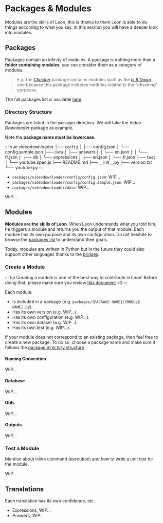 # Packages & Modules

Modules are the skills of Leon, this is thanks to them Leon is able to do things according to what you say. In this section you will have a deeper look into modules.

## Packages

Packages contain an infinity of modules. A package is nothing more than a **folder containing modules**, you can consider them as a category of modules.

> E.g. the *[Checker](https://github.com/leon-ai/leon/tree/develop/packages/checker)* package contains modules such as the *[Is It Down](https://github.com/leon-ai/leon/blob/develop/packages/checker/isitdown.py)* one because this package includes modules related to the "checking" purposes.

The full packages list is available [here](https://github.com/leon-ai/leon/tree/develop/packages).

### Directory Structure

Packages are listed in the `packages` directory. We will take the *Video Downloader* package as example.

Note the **package name must be lowercase**.

::: vue
videodownloader
├── `config`
│   ├── config.json
│   └── config.sample.json
├── `data`
│   ├── answers
│   │   ├── en.json
│   │   └── fr.json
│   ├── db
│   └── expressions
│       ├── en.json
│       └── fr.json
├── `test`
│   └── youtube.spec.js
├── README.md
├── \_\_init\_\_.py
├── version.txt
└── youtube.py
:::

- `packages/videodownloader/config/config.json`: WIP...
- `packages/videodownloader/config/config.sample.json`: WIP...
- `packages/videodownloader/data`: WIP...

WIP...

## Modules

**Modules are the skills of Leon**. When Leon understands what you told him, he triggers a module and returns you the output of that module.
Each module has its own purpose and its own configuration. Do not hesitate to browse the [packages list](https://github.com/leon-ai/leon/tree/develop/packages) to understand their goals.

Today, modules are written in Python but in the future they could also support other languages thanks to the [bridges](/bridges.md).

### Create a Module

::: tip
Creating a module is one of the best way to contribute in Leon! Before doing that, please make sure you review [this document](https://github.com/leon-ai/leon/blob/develop/.github/CONTRIBUTING.md) <3
:::

Each module:
- Is included in a package (e.g. `packages/{PACKAGE NAME}/{MODULE NAME}.py`).
- Has its own version (e.g. WIP...).
- Has its own configuration (e.g. WIP...).
- Has its own dataset (e.g. WIP...).
- Has its own test (e.g. WIP...).

If your module does not correspond to an existing package, then feel free to create a new package.
To do so, choose a package name and make sure it follows the [package directory structure](#directory-structure).

#### Naming Convention

WIP...

#### Database

WIP...

#### Utils

WIP...

#### Outputs

WIP...

### Test a Module

Mention about inline command (execution) and how to write a unit test for the module.

WIP...

## Translations

Each translation has its own confidence, etc.

- Expressions, WIP...
- Answers, WIP..
